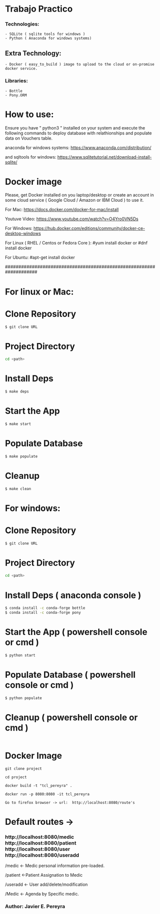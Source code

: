 # Trabajo Practico

### Technologies:
    - SQLite ( sqlite tools for windows )
    - Python ( Anaconda for windows systems)

## Extra Technology:
    - Docker ( easy_to_build ) image to upload to the cloud or on-promise docker service.

### Libraries:
    - Bottle
    - Pony.ORM

# How to use:
Ensure you have " python3 " installed on your system and execute the following commands to deploy database with relathionships and populate data on Vouchers table.

anaconda for windows systems:
https://www.anaconda.com/distribution/

and sqltools for windows:
https://www.sqlitetutorial.net/download-install-sqlite/

# Docker image #####################################################
Please, get Docker installed on you laptop/desktop or create an account in some cloud service ( Google Cloud / Amazon or IBM Cloud ) to use it.

For Mac:
https://docs.docker.com/docker-for-mac/install

Youtuve Video:
https://www.youtube.com/watch?v=O4Yro0VN5Ds

For Windows:
https://hub.docker.com/editions/community/docker-ce-desktop-windows

For Linux ( RHEL / Centos or Fedora Core ):
#yum install docker or #dnf install docker

For Ubuntu:
#apt-get install docker

####################################################################

# For linux or Mac:

# Clone Repository

```sh
$ git clone URL
```

# Project Directory
```sh 
cd <path>
``` 

# Install Deps
```sh
$ make deps
```

# Start the App
```sh
$ make start
```

# Populate Database
```sh
$ make populate
```

# Cleanup 
```sh
$ make clean
```

# For windows:

# Clone Repository

```sh
$ git clone URL
```

# Project Directory
```sh 
cd <path>
``` 

# Install Deps ( anaconda console )
```sh
$ conda install -c conda-forge bottle
$ conda install -c conda-forge pony
```

# Start the App ( powershell console or cmd )
```sh
$ python start
```

# Populate Database ( powershell console or cmd )
```sh
$ python populate
```

# Cleanup ( powershell console or cmd )
``` delete sqlite.db file
```

# Docker Image
``` 
git clone project
```

``` 
cd project
```

``` 
docker build -t "tcl_pereyra" .
```

``` 
docker run -p 8080:8080 -it tcl_pereyra
```

``` 
Go to firefox browser -> url:  http://localhost:8080/route's
```

# Default routes ->

<h3> http://localhost:8080/medic <br>
     http://localhost:8080/patient <br>
     http://localhost:8080/user <br>
     http://localhost:8080/useradd <br>
</h3>

/medic <- Medic personal information pre-loaded.

/patient <-Patient Assignation to Medic

/useradd <- User add/delete/modification

/Medic <- Agenda by Specific medic.

### Author: Javier E. Pereyra
